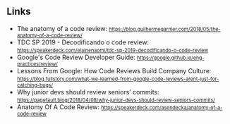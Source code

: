 ## Links

<ul>
  <li>The anatomy of a code review: <a style="font-size: 80%" href="https://blog.guilhermegarnier.com/2018/05/the-anatomy-of-a-code-review/">https://blog.guilhermegarnier.com/2018/05/the-anatomy-of-a-code-review/</a></li>
  <li>TDC SP 2019 - Decodificando o code review: <a style="font-size: 80%" href="https://speakerdeck.com/elainenaomi/tdc-sp-2019-decodificando-o-code-review">https://speakerdeck.com/elainenaomi/tdc-sp-2019-decodificando-o-code-review</a></li>
  <li>Google's Code Review Developer Guide: <a style="font-size: 80%" href="https://google.github.io/eng-practices/review/">https://google.github.io/eng-practices/review/</a></li>
  <li>Lessons From Google: How Code Reviews Build Company Culture: <a style="font-size: 80%" href="https://blog.fullstory.com/what-we-learned-from-google-code-reviews-arent-just-for-catching-bugs/">https://blog.fullstory.com/what-we-learned-from-google-code-reviews-arent-just-for-catching-bugs/</a></li>
  <li>Why junior devs should review seniors’ commits: <a style="font-size: 80%" href="https://pagefault.blog/2018/04/08/why-junior-devs-should-review-seniors-commits/">https://pagefault.blog/2018/04/08/why-junior-devs-should-review-seniors-commits/</a></li>
  <li>Anatomy Of A Code Review: <a style="font-size: 80%" href="https://speakerdeck.com/asendecka/anatomy-of-a-code-review">https://speakerdeck.com/asendecka/anatomy-of-a-code-review</a></li>
</ul>
